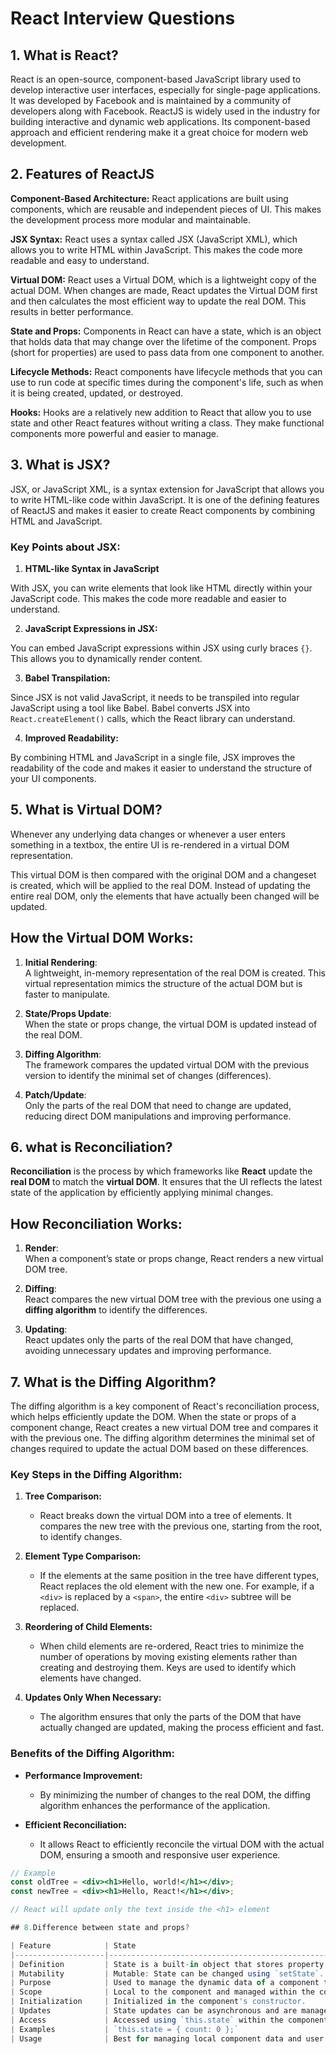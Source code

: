 # React Interview Questions

## 1. What is React?
React is an open-source, component-based JavaScript library used to develop interactive user interfaces, especially for single-page applications. It was developed by Facebook and is maintained by a community of developers along with Facebook. ReactJS is widely used in the industry for building interactive and dynamic web applications. Its component-based approach and efficient rendering make it a great choice for modern web development.

## 2. Features of ReactJS

**Component-Based Architecture:**
React applications are built using components, which are reusable and independent pieces of UI. This makes the development process more modular and maintainable.

**JSX Syntax:**
React uses a syntax called JSX (JavaScript XML), which allows you to write HTML within JavaScript. This makes the code more readable and easy to understand.

**Virtual DOM:**
React uses a Virtual DOM, which is a lightweight copy of the actual DOM. When changes are made, React updates the Virtual DOM first and then calculates the most efficient way to update the real DOM. This results in better performance.

**State and Props:**
Components in React can have a state, which is an object that holds data that may change over the lifetime of the component. Props (short for properties) are used to pass data from one component to another.

**Lifecycle Methods:**
React components have lifecycle methods that you can use to run code at specific times during the component's life, such as when it is being created, updated, or destroyed.

**Hooks:**
Hooks are a relatively new addition to React that allow you to use state and other React features without writing a class. They make functional components more powerful and easier to manage.

## 3. What is JSX?

JSX, or JavaScript XML, is a syntax extension for JavaScript that allows you to write HTML-like code within JavaScript. It is one of the defining features of ReactJS and makes it easier to create React components by combining HTML and JavaScript.

### Key Points about JSX:

1. **HTML-like Syntax in JavaScript**

With JSX, you can write elements that look like HTML directly within your JavaScript code. This makes the code more readable and easier to understand.

2. **JavaScript Expressions in JSX:**

You can embed JavaScript expressions within JSX using curly braces `{}`. This allows you to dynamically render content.

3. **Babel Transpilation:**

Since JSX is not valid JavaScript, it needs to be transpiled into regular JavaScript using a tool like Babel. Babel converts JSX into `React.createElement()` calls, which the React library can understand.

4. **Improved Readability:**

By combining HTML and JavaScript in a single file, JSX improves the readability of the code and makes it easier to understand the structure of your UI components.

## 5. What is Virtual DOM?

Whenever any underlying data changes or whenever a user enters something in a textbox, the entire UI is re-rendered in a virtual DOM representation. 

This virtual DOM is then compared with the original DOM and a changeset is created, which will be applied to the real DOM. Instead of updating the entire real DOM, only the elements that have actually been changed will be updated.

## How the Virtual DOM Works:
1. **Initial Rendering**:  
   A lightweight, in-memory representation of the real DOM is created. This virtual representation mimics the structure of the actual DOM but is faster to manipulate.

2. **State/Props Update**:  
   When the state or props change, the virtual DOM is updated instead of the real DOM.

3. **Diffing Algorithm**:  
   The framework compares the updated virtual DOM with the previous version to identify the minimal set of changes (differences).

4. **Patch/Update**:  
   Only the parts of the real DOM that need to change are updated, reducing direct DOM manipulations and improving performance.

## 6. what is Reconciliation?

**Reconciliation** is the process by which frameworks like **React** update the **real DOM** to match the **virtual DOM**. It ensures that the UI reflects the latest state of the application by efficiently applying minimal changes.

## How Reconciliation Works:
1. **Render**:  
   When a component’s state or props change, React renders a new virtual DOM tree.

2. **Diffing**:  
   React compares the new virtual DOM tree with the previous one using a **diffing algorithm** to identify the differences.

3. **Updating**:  
   React updates only the parts of the real DOM that have changed, avoiding unnecessary updates and improving performance.

## 7. What is the Diffing Algorithm?

The diffing algorithm is a key component of React's reconciliation process, which helps efficiently update the DOM. When the state or props of a component change, React creates a new virtual DOM tree and compares it with the previous one. The diffing algorithm determines the minimal set of changes required to update the actual DOM based on these differences.

### Key Steps in the Diffing Algorithm:

1. **Tree Comparison:**
   - React breaks down the virtual DOM into a tree of elements. It compares the new tree with the previous one, starting from the root, to identify changes.

2. **Element Type Comparison:**
   - If the elements at the same position in the tree have different types, React replaces the old element with the new one. For example, if a `<div>` is replaced by a `<span>`, the entire `<div>` subtree will be replaced.

3. **Reordering of Child Elements:**
   - When child elements are re-ordered, React tries to minimize the number of operations by moving existing elements rather than creating and destroying them. Keys are used to identify which elements have changed.

4. **Updates Only When Necessary:**
   - The algorithm ensures that only the parts of the DOM that have actually changed are updated, making the process efficient and fast.

### Benefits of the Diffing Algorithm:

- **Performance Improvement:**
  - By minimizing the number of changes to the real DOM, the diffing algorithm enhances the performance of the application.

- **Efficient Reconciliation:**
  - It allows React to efficiently reconcile the virtual DOM with the actual DOM, ensuring a smooth and responsive user experience.

```jsx
// Example
const oldTree = <div><h1>Hello, world!</h1></div>;
const newTree = <div><h1>Hello, React!</h1></div>;

// React will update only the text inside the <h1> element

## 8.Difference between state and props?

| Feature            | State                                                | Props                                                    |
|--------------------|------------------------------------------------------|----------------------------------------------------------|
| Definition         | State is a built-in object that stores property values that belong to a component. | Props are read-only attributes passed from a parent component to a child component. |
| Mutability         | Mutable: State can be changed using `setState`.      | Immutable: Props cannot be changed by the receiving component. |
| Purpose            | Used to manage the dynamic data of a component that can change over time. | Used to pass data and event handlers down to child components. |
| Scope              | Local to the component and managed within the component. | Passed down from parent components and used by child components. |
| Initialization     | Initialized in the component's constructor.          | Passed to the component as attributes in JSX.             |
| Updates            | State updates can be asynchronous and are managed by the component. | Props updates are handled by the parent component and are passed down. |
| Access             | Accessed using `this.state` within the component.    | Accessed using `this.props` within the component.         |
| Examples           | `this.state = { count: 0 };`                         | `<ChildComponent prop1={this.state.value} />`             |
| Usage              | Best for managing local component data and user interactions. | Best for passing static or dynamic values and callbacks.  |



